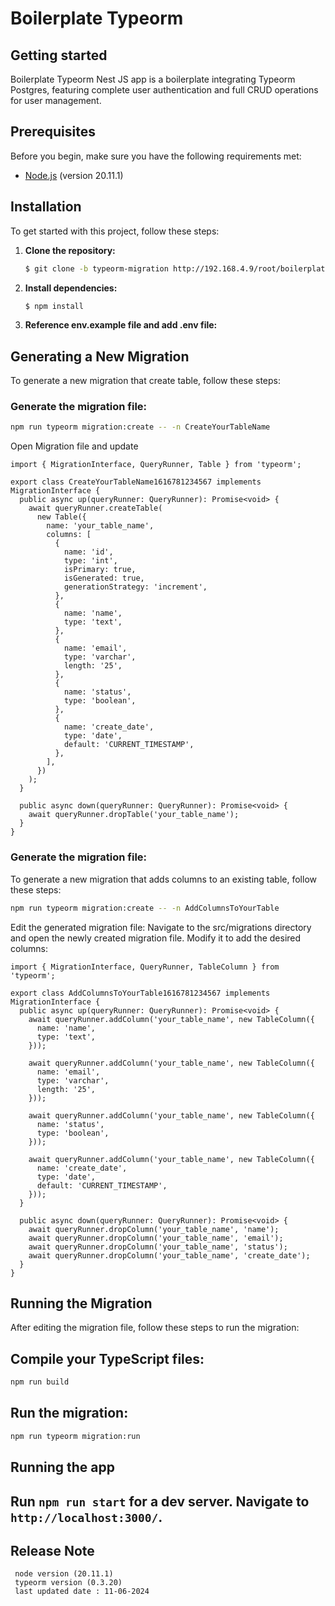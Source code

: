# Boilerplate Typeorm

## Getting started

Boilerplate Typeorm Nest JS app is a boilerplate integrating Typeorm Postgres, featuring complete user authentication and full CRUD operations for user management.

## Prerequisites

Before you begin, make sure you have the following requirements met:

- [Node.js](https://nodejs.org/) (version 20.11.1)

## Installation

To get started with this project, follow these steps:

1. **Clone the repository:**

   ```bash
   $ git clone -b typeorm-migration http://192.168.4.9/root/boilerplate-nestjs.git
   ```

2. **Install dependencies:**

   ```bash
   $ npm install
   ```

3. **Reference env.example file and add .env file:**


## Generating a New Migration

To generate a new migration that create table, follow these steps:

### Generate the migration file:

```bash
npm run typeorm migration:create -- -n CreateYourTableName
```
Open Migration file and update
```
import { MigrationInterface, QueryRunner, Table } from 'typeorm';

export class CreateYourTableName1616781234567 implements MigrationInterface {
  public async up(queryRunner: QueryRunner): Promise<void> {
    await queryRunner.createTable(
      new Table({
        name: 'your_table_name',
        columns: [
          {
            name: 'id',
            type: 'int',
            isPrimary: true,
            isGenerated: true,
            generationStrategy: 'increment',
          },
          {
            name: 'name',
            type: 'text',
          },
          {
            name: 'email',
            type: 'varchar',
            length: '25',
          },
          {
            name: 'status',
            type: 'boolean',
          },
          {
            name: 'create_date',
            type: 'date',
            default: 'CURRENT_TIMESTAMP',
          },
        ],
      })
    );
  }

  public async down(queryRunner: QueryRunner): Promise<void> {
    await queryRunner.dropTable('your_table_name');
  }
}

```
### Generate the migration file:
To generate a new migration that adds columns to an existing table, follow these steps:

```bash
npm run typeorm migration:create -- -n AddColumnsToYourTable
```

Edit the generated migration file:
Navigate to the src/migrations directory and open the newly created migration file. Modify it to add the desired columns:

```
import { MigrationInterface, QueryRunner, TableColumn } from 'typeorm';

export class AddColumnsToYourTable1616781234567 implements MigrationInterface {
  public async up(queryRunner: QueryRunner): Promise<void> {
    await queryRunner.addColumn('your_table_name', new TableColumn({
      name: 'name',
      type: 'text',
    }));

    await queryRunner.addColumn('your_table_name', new TableColumn({
      name: 'email',
      type: 'varchar',
      length: '25',
    }));

    await queryRunner.addColumn('your_table_name', new TableColumn({
      name: 'status',
      type: 'boolean',
    }));

    await queryRunner.addColumn('your_table_name', new TableColumn({
      name: 'create_date',
      type: 'date',
      default: 'CURRENT_TIMESTAMP',
    }));
  }

  public async down(queryRunner: QueryRunner): Promise<void> {
    await queryRunner.dropColumn('your_table_name', 'name');
    await queryRunner.dropColumn('your_table_name', 'email');
    await queryRunner.dropColumn('your_table_name', 'status');
    await queryRunner.dropColumn('your_table_name', 'create_date');
  }
}

```

## Running the Migration
 After editing the migration file, follow these steps to run the migration:

## Compile your TypeScript files:

```bash
npm run build
```

## Run the migration:
```bash
npm run typeorm migration:run
```
## Running the app

## Run `npm run start` for a dev server. Navigate to `http://localhost:3000/`.

## Release Note

     node version (20.11.1)
     typeorm version (0.3.20)
     last updated date : 11-06-2024
